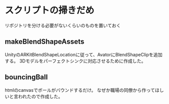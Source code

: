 # スクリプトの掃きだめ
リポジトリを分ける必要がないくらいのものを置いておく

## makeBlendShapeAssets
UnityのARKitBlendShapeLocationに従って、AvatorにBlendShapeClipを追加する。
3Dモデルをパーフェクトシンクに対応させるために作成した。

## bouncingBall
htmlのcanvasでボールがバウンドするだけ。
なぜか職場の同僚から作ってほしいと言われたので作成した。

